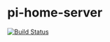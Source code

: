 # pi-home-server

[![Build Status](https://travis-ci.org/gingrassia/pi-home-server.svg?branch=master)](https://travis-ci.org/gingrassia/pi-home-server)
